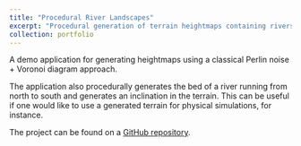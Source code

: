```yaml
---
title: "Procedural River Landscapes"
excerpt: "Procedural generation of terrain heightmaps containing rivers<br/><img src='/images/portfolio/rivergen.jpg>"
collection: portfolio
---
```


A demo application for generating heightmaps using a classical Perlin noise + Voronoi diagram approach.  

The application also procedurally generates the bed of a river running from north to south and generates an inclination in the terrain. This can be useful if one would like to use a generated terrain for physical simulations, for instance.

The project can be found on a [GitHub repository](https://github.com/filthynobleman/river-generator).
